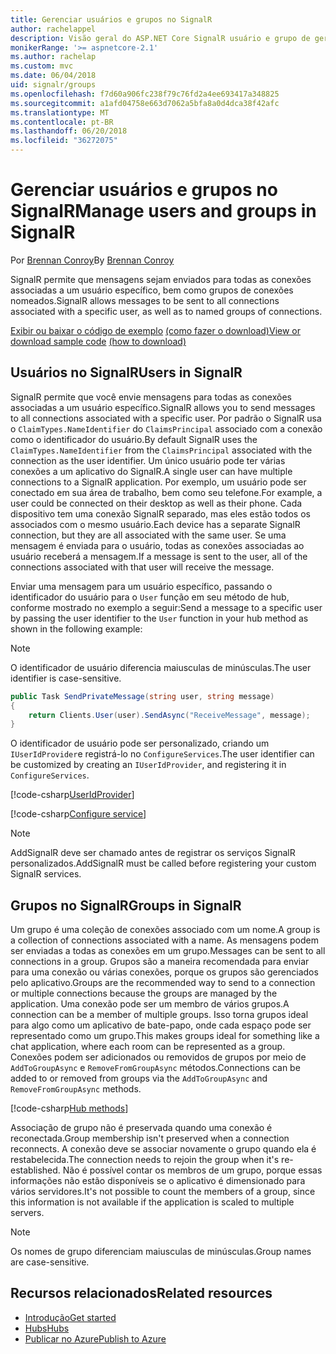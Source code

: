 ```yaml
---
title: Gerenciar usuários e grupos no SignalR
author: rachelappel
description: Visão geral do ASP.NET Core SignalR usuário e grupo de gerenciamento.
monikerRange: '>= aspnetcore-2.1'
ms.author: rachelap
ms.custom: mvc
ms.date: 06/04/2018
uid: signalr/groups
ms.openlocfilehash: f7d60a906fc238f79c76fd2a4ee693417a348825
ms.sourcegitcommit: a1afd04758e663d7062a5bfa8a0d4dca38f42afc
ms.translationtype: MT
ms.contentlocale: pt-BR
ms.lasthandoff: 06/20/2018
ms.locfileid: "36272075"
---
```

# <a name="manage-users-and-groups-in-signalr"></a><span data-ttu-id="0732a-103">Gerenciar usuários e grupos no SignalR</span><span class="sxs-lookup"><span data-stu-id="0732a-103">Manage users and groups in SignalR</span></span>

<span data-ttu-id="0732a-104">Por [Brennan Conroy](https://github.com/BrennanConroy)</span><span class="sxs-lookup"><span data-stu-id="0732a-104">By [Brennan Conroy](https://github.com/BrennanConroy)</span></span>

<span data-ttu-id="0732a-105">SignalR permite que mensagens sejam enviados para todas as conexões associadas a um usuário específico, bem como grupos de conexões nomeados.</span><span class="sxs-lookup"><span data-stu-id="0732a-105">SignalR allows messages to be sent to all connections associated with a specific user, as well as to named groups of connections.</span></span>

<span data-ttu-id="0732a-106">[Exibir ou baixar o código de exemplo](https://github.com/aspnet/Docs/tree/master/aspnetcore/signalr/groups/sample/) [(como fazer o download)](xref:tutorials/index#how-to-download-a-sample)</span><span class="sxs-lookup"><span data-stu-id="0732a-106">[View or download sample code](https://github.com/aspnet/Docs/tree/master/aspnetcore/signalr/groups/sample/) [(how to download)](xref:tutorials/index#how-to-download-a-sample)</span></span>

## <a name="users-in-signalr"></a><span data-ttu-id="0732a-107">Usuários no SignalR</span><span class="sxs-lookup"><span data-stu-id="0732a-107">Users in SignalR</span></span>

<span data-ttu-id="0732a-108">SignalR permite que você envie mensagens para todas as conexões associadas a um usuário específico.</span><span class="sxs-lookup"><span data-stu-id="0732a-108">SignalR allows you to send messages to all connections associated with a specific user.</span></span> <span data-ttu-id="0732a-109">Por padrão o SignalR usa o `ClaimTypes.NameIdentifier` do `ClaimsPrincipal` associado com a conexão como o identificador do usuário.</span><span class="sxs-lookup"><span data-stu-id="0732a-109">By default SignalR uses the `ClaimTypes.NameIdentifier` from the `ClaimsPrincipal` associated with the connection as the user identifier.</span></span> <span data-ttu-id="0732a-110">Um único usuário pode ter várias conexões a um aplicativo do SignalR.</span><span class="sxs-lookup"><span data-stu-id="0732a-110">A single user can have multiple connections to a SignalR application.</span></span> <span data-ttu-id="0732a-111">Por exemplo, um usuário pode ser conectado em sua área de trabalho, bem como seu telefone.</span><span class="sxs-lookup"><span data-stu-id="0732a-111">For example, a user could be connected on their desktop as well as their phone.</span></span> <span data-ttu-id="0732a-112">Cada dispositivo tem uma conexão SignalR separado, mas eles estão todos os associados com o mesmo usuário.</span><span class="sxs-lookup"><span data-stu-id="0732a-112">Each device has a separate SignalR connection, but they are all associated with the same user.</span></span> <span data-ttu-id="0732a-113">Se uma mensagem é enviada para o usuário, todas as conexões associadas ao usuário receberá a mensagem.</span><span class="sxs-lookup"><span data-stu-id="0732a-113">If a message is sent to the user, all of the connections associated with that user will receive the message.</span></span>

<span data-ttu-id="0732a-114">Enviar uma mensagem para um usuário específico, passando o identificador do usuário para o `User` função em seu método de hub, conforme mostrado no exemplo a seguir:</span><span class="sxs-lookup"><span data-stu-id="0732a-114">Send a message to a specific user by passing the user identifier to the `User` function in your hub method as shown in the following example:</span></span>

> [!NOTE]
> <span data-ttu-id="0732a-115">O identificador de usuário diferencia maiusculas de minúsculas.</span><span class="sxs-lookup"><span data-stu-id="0732a-115">The user identifier is case-sensitive.</span></span>

```csharp
public Task SendPrivateMessage(string user, string message)
{
    return Clients.User(user).SendAsync("ReceiveMessage", message);
}
```

<span data-ttu-id="0732a-116">O identificador de usuário pode ser personalizado, criando um `IUserIdProvider`e registrá-lo no `ConfigureServices`.</span><span class="sxs-lookup"><span data-stu-id="0732a-116">The user identifier can be customized by creating an `IUserIdProvider`, and registering it in `ConfigureServices`.</span></span>

[!code-csharp[UserIdProvider](groups/sample/customuseridprovider.cs?range=4-10)]

[!code-csharp[Configure service](groups/sample/startup.cs?range=21-22,39-42)]

> [!NOTE]
> <span data-ttu-id="0732a-117">AddSignalR deve ser chamado antes de registrar os serviços SignalR personalizados.</span><span class="sxs-lookup"><span data-stu-id="0732a-117">AddSignalR must be called before registering your custom SignalR services.</span></span>

## <a name="groups-in-signalr"></a><span data-ttu-id="0732a-118">Grupos no SignalR</span><span class="sxs-lookup"><span data-stu-id="0732a-118">Groups in SignalR</span></span>

<span data-ttu-id="0732a-119">Um grupo é uma coleção de conexões associado com um nome.</span><span class="sxs-lookup"><span data-stu-id="0732a-119">A group is a collection of connections associated with a name.</span></span> <span data-ttu-id="0732a-120">As mensagens podem ser enviadas a todas as conexões em um grupo.</span><span class="sxs-lookup"><span data-stu-id="0732a-120">Messages can be sent to all connections in a group.</span></span> <span data-ttu-id="0732a-121">Grupos são a maneira recomendada para enviar para uma conexão ou várias conexões, porque os grupos são gerenciados pelo aplicativo.</span><span class="sxs-lookup"><span data-stu-id="0732a-121">Groups are the recommended way to send to a connection or multiple connections because the groups are managed by the application.</span></span> <span data-ttu-id="0732a-122">Uma conexão pode ser um membro de vários grupos.</span><span class="sxs-lookup"><span data-stu-id="0732a-122">A connection can be a member of multiple groups.</span></span> <span data-ttu-id="0732a-123">Isso torna grupos ideal para algo como um aplicativo de bate-papo, onde cada espaço pode ser representado como um grupo.</span><span class="sxs-lookup"><span data-stu-id="0732a-123">This makes groups ideal for something like a chat application, where each room can be represented as a group.</span></span> <span data-ttu-id="0732a-124">Conexões podem ser adicionados ou removidos de grupos por meio de `AddToGroupAsync` e `RemoveFromGroupAsync` métodos.</span><span class="sxs-lookup"><span data-stu-id="0732a-124">Connections can be added to or removed from groups via the `AddToGroupAsync` and `RemoveFromGroupAsync` methods.</span></span>

[!code-csharp[Hub methods](groups/sample/hubs/chathub.cs?range=15-27)]

<span data-ttu-id="0732a-125">Associação de grupo não é preservada quando uma conexão é reconectada.</span><span class="sxs-lookup"><span data-stu-id="0732a-125">Group membership isn't preserved when a connection reconnects.</span></span> <span data-ttu-id="0732a-126">A conexão deve se associar novamente o grupo quando ela é restabelecida.</span><span class="sxs-lookup"><span data-stu-id="0732a-126">The connection needs to rejoin the group when it's re-established.</span></span> <span data-ttu-id="0732a-127">Não é possível contar os membros de um grupo, porque essas informações não estão disponíveis se o aplicativo é dimensionado para vários servidores.</span><span class="sxs-lookup"><span data-stu-id="0732a-127">It's not possible to count the members of a group, since this information is not available if the application is scaled to multiple servers.</span></span>

> [!NOTE]
> <span data-ttu-id="0732a-128">Os nomes de grupo diferenciam maiusculas de minúsculas.</span><span class="sxs-lookup"><span data-stu-id="0732a-128">Group names are case-sensitive.</span></span>

## <a name="related-resources"></a><span data-ttu-id="0732a-129">Recursos relacionados</span><span class="sxs-lookup"><span data-stu-id="0732a-129">Related resources</span></span>

* [<span data-ttu-id="0732a-130">Introdução</span><span class="sxs-lookup"><span data-stu-id="0732a-130">Get started</span></span>](xref:tutorials/signalr)
* [<span data-ttu-id="0732a-131">Hubs</span><span class="sxs-lookup"><span data-stu-id="0732a-131">Hubs</span></span>](xref:signalr/hubs)
* [<span data-ttu-id="0732a-132">Publicar no Azure</span><span class="sxs-lookup"><span data-stu-id="0732a-132">Publish to Azure</span></span>](xref:signalr/publish-to-azure-web-app)
